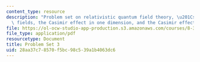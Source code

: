 ```yaml
---
content_type: resource
description: "Problem set on relativistic quantum field theory, \u201Csmeared\u201D\
  \ fields, the Casimir effect in one dimension, and the Casimir effect in electrodynamics."
file: https://ol-ocw-studio-app-production.s3.amazonaws.com/courses/8-323-relativistic-quantum-field-theory-i-spring-2008/28aa37c78570f5bc98c539a1b4063dc6_ft1ps03_08_1.pdf
file_type: application/pdf
resourcetype: Document
title: Problem Set 3
uid: 28aa37c7-8570-f5bc-98c5-39a1b4063dc6
---
```

